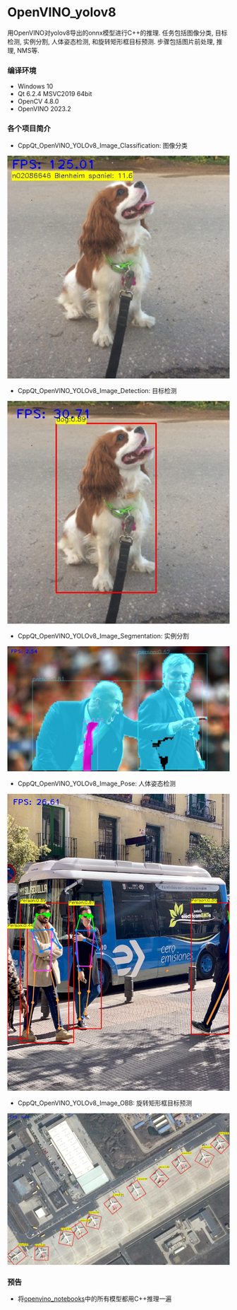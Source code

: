 # OpenVINO_yolov8
用OpenVINO对yolov8导出的onnx模型进行C++的推理. 任务包括图像分类, 目标检测, 实例分割, 人体姿态检测, 和旋转矩形框目标预测. 步骤包括图片前处理, 推理, NMS等.

### 编译环境
- Windows 10
- Qt 6.2.4 MSVC2019 64bit
- OpenCV 4.8.0
- OpenVINO 2023.2

### 各个项目简介
- CppQt_OpenVINO_YOLOv8_Image_Classification: 图像分类

![效果图](result/CppQt_OpenVINO_YOLOv8_Image_Classification.jpg)

- CppQt_OpenVINO_YOLOv8_Image_Detection: 目标检测

![效果图](result/CppQt_OpenVINO_YOLOv8_Image_Detection.jpg)

- CppQt_OpenVINO_YOLOv8_Image_Segmentation: 实例分割
 
![效果图](result/CppQt_OpenVINO_YOLOv8_Image_Segmentation.jpg)

- CppQt_OpenVINO_YOLOv8_Image_Pose: 人体姿态检测
 
![效果图](result/CppQt_OpenVINO_YOLOv8_Image_Pose.jpg)

- CppQt_OpenVINO_YOLOv8_Image_OBB: 旋转矩形框目标预测

![效果图](result/CppQt_OpenVINO_YOLOv8_Image_OBB.jpg)


### 预告
- 将[openvino_notebooks](https://github.com/openvinotoolkit/openvino_notebooks)中的所有模型都用C++推理一遍
